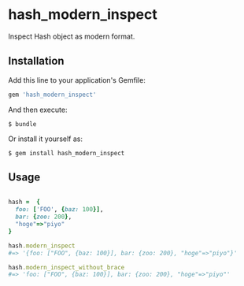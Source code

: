 # hash_modern_inspect

Inspect Hash object as modern format.

## Installation

Add this line to your application's Gemfile:

```ruby
gem 'hash_modern_inspect'
```

And then execute:

    $ bundle

Or install it yourself as:

    $ gem install hash_modern_inspect

## Usage

```ruby

hash =  {
  foo: ['FOO', {baz: 100}],
  bar: {zoo: 200},
  "hoge"=>"piyo"
}

hash.modern_inspect
#=> '{foo: ["FOO", {baz: 100}], bar: {zoo: 200}, "hoge"=>"piyo"}'

hash.modern_inspect_without_brace
#=> 'foo: ["FOO", {baz: 100}], bar: {zoo: 200}, "hoge"=>"piyo"'
```
